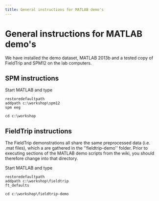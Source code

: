 ```yaml
---
title: General instructions for MATLAB demo's
---
```


#  General instructions for MATLAB demo's

We have installed the demo dataset, MATLAB 2013b and a tested copy of FieldTrip and SPM12 on the lab computers.

## SPM  instructions

Start MATLAB and type

    restoredefaultpath
    addpath c:\workshop\spm12
    spm eeg
    
    cd c:\workshop

## FieldTrip instructions

The FieldTrip demonstrations all share the same preprocessed data (i.e. .mat files), which a are gathered in the ''fieldtrip-demo'' folder. Prior to executing sections of the MATLAB demo scripts from the wiki, you should therefore change into that directory.

Start MATLAB and type

    restoredefaultpath
    addpath c:\workshop\fieldtrip
    ft_defaults
    
    cd c:\workshop\fieldtrip-demo

 
